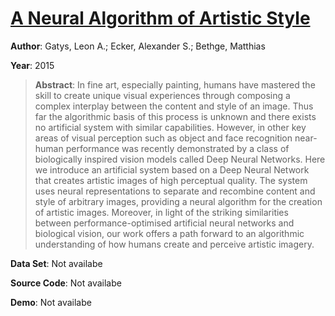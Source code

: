 #  [A Neural Algorithm of Artistic Style](http://arxiv.org/abs/1508.06576)
**Author**: Gatys, Leon A.; Ecker, Alexander S.; Bethge, Matthias

**Year**: 2015
>**Abstract**: In fine art, especially painting, humans have mastered the skill to create unique visual experiences through composing a complex interplay between the content and style of an image. Thus far the algorithmic basis of this process is unknown and there exists no artificial system with similar capabilities. However, in other key areas of visual perception such as object and face recognition near-human performance was recently demonstrated by a class of biologically inspired vision models called Deep Neural Networks. Here we introduce an artificial system based on a Deep Neural Network that creates artistic images of high perceptual quality. The system uses neural representations to separate and recombine content and style of arbitrary images, providing a neural algorithm for the creation of artistic images. Moreover, in light of the striking similarities between performance-optimised artificial neural networks and biological vision, our work offers a path forward to an algorithmic understanding of how humans create and perceive artistic imagery.

**Data Set**: Not availabe

**Source Code**: Not availabe

**Demo**: Not availabe


